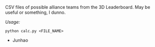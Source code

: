 CSV files of possible alliance teams from the 3D Leaderboard. May be useful or something, I dunno. 

*Usage:*

`python calc.py <FILE_NAME>`

- Junhao
